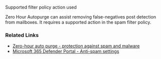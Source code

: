 Supported filter policy action used

Zero Hour Autopurge can assist removing false-negatives post detection from mailboxes. It requires a supported action in the spam filter policy.

### Related Links

* [Zero-hour auto purge - protection against spam and malware](https://aka.ms/orca-zha-docs-2) 
* [Microsoft 365 Defender Portal - Anti-spam settings](https://security.microsoft.com/antispam)
